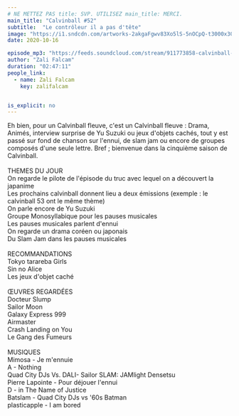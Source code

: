 ```yaml
---
# NE METTEZ PAS title: SVP. UTILISEZ main_title: MERCI.
main_title: "Calvinball #52"
subtitle:  "Le contrôleur il a pas d'tête"
image: "https://i1.sndcdn.com/artworks-2akgaFgwv83Xo5lS-5nOCpQ-t3000x3000.jpg"
date: 2020-10-16

episode_mp3: "https://feeds.soundcloud.com/stream/911773858-calvinball-radio-calvinball-52-le-controleur-il-a-pas-dtete.mp3"
author: "Zali Falcam"
duration: "02:47:11"
people_link: 
  - name: Zali Falcam
    key: zalifalcam


is_explicit: no
---
```


<PodcastHeader/>

<!-- ECRIRE LA DESCRIPTION DE L'EPISODE SOUS CETTE LIGNE -->
Eh bien, pour un Calvinball fleuve, c'est un Calvinball fleuve : Drama, Animés, interview surprise de Yu Suzuki ou jeux d'objets cachés, tout y est passé sur fond de chanson sur l'ennui, de slam jam ou encore de groupes composés d'une seule lettre. Bref ; bienvenue dans la cinquième saison de Calvinball.<br><br>THEMES DU JOUR<br>On regarde le pilote de l'épisode du truc avec lequel on a découvert la japanime<br>Les prochains calvinball donnent lieu a deux émissions (exemple : le calvinball 53 ont le même thème)<br>On parle encore de Yu Suzuki<br>Groupe Monosyllabique pour les pauses musicales<br>Les pauses musicales parlent d'ennui<br>On regarde un drama coréen ou japonais<br>Du Slam Jam dans les pauses musicales<br><br>RECOMMANDATIONS<br>Tokyo tarareba Girls<br>Sin no Alice<br>Les jeux d'objet caché<br><br>ŒUVRES REGARDÉES<br>Docteur Slump<br>Sailor Moon<br>Galaxy Express 999<br>Airmaster<br>Crash Landing on You<br>Le Gang des Fumeurs<br><br>MUSIQUES<br>Mimosa - Je m'ennuie<br>A - Nothing<br>Quad City DJs Vs. DALI- Sailor SLAM: JAMlight Densetsu<br>Pierre Lapointe - Pour déjouer l'ennui<br>D - in The Name of Justice<br>Batslam - Quad City DJs vs '60s Batman<br>plasticapple - I am bored

